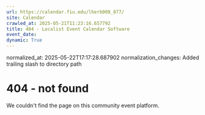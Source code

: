 ```yaml
---
url: https://calendar.fiu.edu/lherb008_877/
site: Calendar
crawled_at: 2025-05-21T11:23:16.657792
title: 404 - Localist Event Calendar Software
event_date: 
dynamic: True
---
```

normalized_at: 2025-05-22T17:17:28.687902
normalization_changes: Added trailing slash to directory path

# 404 - not found
We couldn't find the page on this community event platform.
